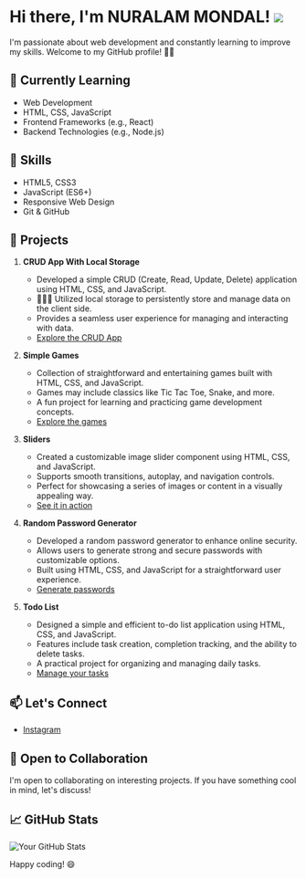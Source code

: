 # Hi there, I'm NURALAM MONDAL! ![](https://user-images.githubusercontent.com/18350557/176309783-0785949b-9127-417c-8b55-ab5a4333674e.gif)

I'm passionate about web development and constantly learning to improve my skills. Welcome to my GitHub profile! 👨‍💻

## 🌱 Currently Learning

- Web Development
- HTML, CSS, JavaScript
- Frontend Frameworks (e.g., React)
- Backend Technologies (e.g., Node.js)

## 🔧 Skills

- HTML5, CSS3
- JavaScript (ES6+)
- Responsive Web Design
- Git & GitHub

## 🚀 Projects

1. **CRUD App With Local Storage**
   - Developed a simple CRUD (Create, Read, Update, Delete) application using HTML, CSS, and JavaScript.
   - 🔄🔄🔄  Utilized local storage to persistently store and manage data on the client side.
   - Provides a seamless user experience for managing and interacting with data.
   - [Explore the CRUD App](https://nur-9922.github.io/CRUD-App-With-Local-Storage/)

2. **Simple Games**
   - Collection of straightforward and entertaining games built with HTML, CSS, and JavaScript.
   - Games may include classics like Tic Tac Toe, Snake, and more.
   - A fun project for learning and practicing game development concepts.
   - [Explore the games](https://nur-9922.github.io/SIMPLE-GAMES)

3. **Sliders**
   - Created a customizable image slider component using HTML, CSS, and JavaScript.
   - Supports smooth transitions, autoplay, and navigation controls.
   - Perfect for showcasing a series of images or content in a visually appealing way.
   - [See it in action](https://github.com/your-username/sliders)

4. **Random Password Generator**
   - Developed a random password generator to enhance online security.
   - Allows users to generate strong and secure passwords with customizable options.
   - Built using HTML, CSS, and JavaScript for a straightforward user experience.
   - [Generate passwords](https://nur-9922.github.io/random-pas-gen/)

5. **Todo List**
   - Designed a simple and efficient to-do list application using HTML, CSS, and JavaScript.
   - Features include task creation, completion tracking, and the ability to delete tasks.
   - A practical project for organizing and managing daily tasks.
   - [Manage your tasks](https://nur-9922.github.io/Todo-list/)



## 📫 Let's Connect
- [Instagram](https://www.instagram.com/nuralam_9922/)

## 🤝 Open to Collaboration

I'm open to collaborating on interesting projects. If you have something cool in mind, let's discuss!

## 📈 GitHub Stats

![Your GitHub Stats](https://github-readme-stats.vercel.app/api?username=NUR-9922&show_icons=true&theme=radical)

Happy coding! 😄
